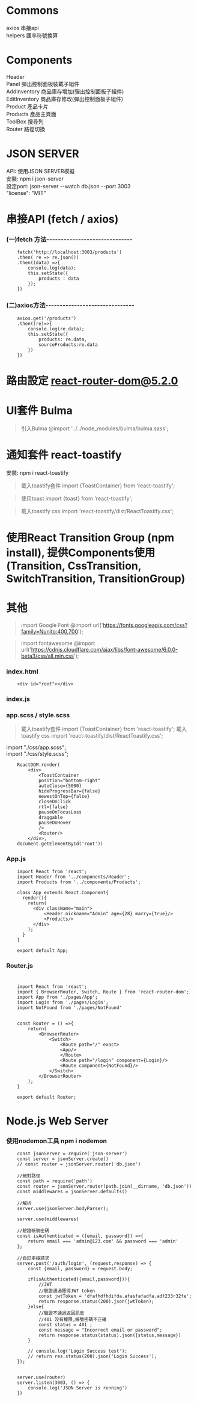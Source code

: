 # Commons
axios 串接api  
helpers 匯率符號換算  

# Components
Header  
Panel 彈出控制面板裝載子組件  
AddInventory 商品庫存增加(彈出控制面板子組件)  
EditInventory 商品庫存修改(彈出控制面板子組件)  
Product 產品卡片  
Products 產品主頁面  
ToolBox 搜尋列  
Router 路徑切換  


# JSON SERVER
API: 使用JSON SERVER模擬  
安裝: npm i json-server  
設定port: json-server --watch db.json --port 3003  
"license": "MIT"  

# 串接API (fetch / axios)
### (一)fetch 方法------------------------------
        fetch('http://localhost:3003/products')
        .then( re => re.json())
        .then((data) =>{
            console.log(data);
            this.setState({
                products : data
            });
        }) 

 ### (二)axios方法-------------------------------
        axios.get('/products')
        .then((re)=>{
            console.log(re.data);
            this.setState({
                products: re.data,
                sourceProducts:re.data
            })
        })
# 路由設定 react-router-dom@5.2.0
# UI套件 Bulma
>引入Bulma
@import '../../node_modules/bulma/bulma.sass';

# 通知套件 react-toastify
安裝: npm i react-toastify
>載入toastify套件
import {ToastContainer} from 'react-toastify';

>使用toast
>import {toast} from 'react-toastify';

>載入toastify css
import 'react-toastify/dist/ReactToastify.css';

# 使用React Transition Group (npm install), 提供Components使用(Transition, CssTransition, SwitchTransition, TransitionGroup)

# 其他


>import  Google Font
@import url('https://fonts.googleapis.com/css?family=Nunito:400,700');

>import fontawesome
@import url('https://cdnjs.cloudflare.com/ajax/libs/font-awesome/6.0.0-beta3/css/all.min.css');

### index.html
        <div id="root"></div>

### index.js
### app.scss / style.scss
>載入toastify套件
import {ToastContainer} from 'react-toastify';
>載入toastify css
import 'react-toastify/dist/ReactToastify.css';

import "./css/app.scss";  
import "./css/style.scss";  

        ReactDOM.render(
            <div>
                <ToastContainer
                position="bottom-right"
                autoClose={5000}
                hideProgressBar={false}
                newestOnTop={false}
                closeOnClick
                rtl={false}
                pauseOnFocusLoss
                draggable
                pauseOnHover
                />
                <Router/>
            </div>,
        document.getElementById('root'))

### App.js
        import React from 'react';
        import Header from '../components/Header';
        import Products from '../components/Products';

        class App extends React.Component{
          render(){
            return(
              <div className="main">
                  <Header nickname="Admin" age={28} marry={true}/>
                  <Products/>
              </div>
            );
          }
        }

        export default App;

### Router.js
# <App/> <Login/> <NotFound/>
        import React from 'react';
        import { BrowserRouter, Switch, Route } from 'react-router-dom';
        import App from './pages/App';
        import Login from './pages/Login';
        import NotFound from './pages/NotFound'


        const Router = () =>{
            return(
                <BrowserRouter>
                    <Switch>
                        <Route path="/" exact>
                        <App/>
                        </Route>
                        <Route path="/login" component={Login}/>
                        <Route component={NotFound}/>
                    </Switch>
                </BrowserRouter>
            );
        }

        export default Router;


# Node.js Web Server
### 使用nodemon工具 npm i nodemon 


        const jsonServer = require('json-server')
        const server = jsonServer.create()
        // const router = jsonServer.router('db.json')
        
        //絕對路徑
        const path = require('path')
        const router = jsonServer.router(path.join(__dirname, 'db.json'))
        const middlewares = jsonServer.defaults()
        
        //解析
        server.use(jsonServer.bodyParser);
        
        server.use(middlewares)
        
        //驗證帳號密碼
        const isAuthenticated = ({email, password}) =>{
            return email === 'admin@123.com' && password === 'admin'
        };

        //自訂串接請求
        server.post('/auth/login', (request,response) => {
            const {email, password} = request.body;
        
            if(isAuthenticated({email,password})){
                //JWT
                //驗證通過獲得JWT token
                const jwtToken = 'dfafhdfhdifda.afasfafadfa.adf233r32fe';
                return response.status(200).json(jwtToken);
            }else{
                //驗證不通過返回訊息
                //401 沒有權限,帳號密碼不正確
                const status = 401 ;
                const message = "Incorrect email or password";
                return response.status(status).json({status,message})
            }
        
            // console.log('Login Success test');
            // return res.status(200).json('Login Success');
        });
        
        
        server.use(router)
        server.listen(3003, () => {
            console.log('JSON Server is running')
        })